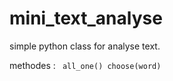 # mini_text_analyse

simple python class for analyse text.

methodes :
<code>
all_one()
choose(word)
</code>
